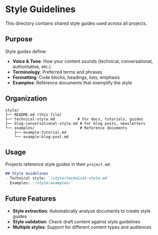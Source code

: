 # Style Guidelines

This directory contains shared style guides used across all projects.

## Purpose

Style guides define:
- **Voice & Tone**: How your content sounds (technical, conversational, authoritative, etc.)
- **Terminology**: Preferred terms and phrases
- **Formatting**: Code blocks, headings, lists, emphasis
- **Examples**: Reference documents that exemplify the style

## Organization

```
style/
├── README.md (this file)
├── technical-style.md          # For docs, tutorials, guides
├── blog-conversational-style.md # For blog posts, newsletters
└── examples/                    # Reference documents
    ├── example-tutorial.md
    └── example-blog-post.md
```

## Usage

Projects reference style guides in their `project.md`:

```markdown
## Style Guidelines
- Technical style: `/style/technical-style.md`
- Examples: `/style/examples/`
```

## Future Features

- **Style extraction**: Automatically analyze documents to create style guides
- **Style validation**: Check draft content against style guidelines
- **Multiple styles**: Support for different content types and audiences
